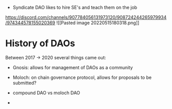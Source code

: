 



- Syndicate DAO likes to hire SE's and teach them on the job


https://discord.com/channels/907784056131973120/908724244265979934/974344578155020369
![[Pasted image 20220515180318.png]]

# History of DAOs
Between 2017 -> 2020 several things came out:
- Gnosis: allows for management of DAOs as a community
- Moloch: on chain governance protocol, allows for proposals to be submitted?

- compound DAO vs moloch DAO
- 

